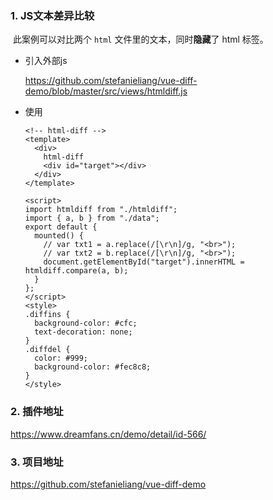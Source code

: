 ### 1. JS文本差异比较

​	此案例可以对比两个 `html` 文件里的文本，同时**隐藏**了 html 标签。

- 引入外部js

  https://github.com/stefanieliang/vue-diff-demo/blob/master/src/views/htmldiff.js

- 使用

  ```vue
  <!-- html-diff -->
  <template>
    <div>
      html-diff
      <div id="target"></div>
    </div>
  </template>
  
  <script>
  import htmldiff from "./htmldiff";
  import { a, b } from "./data";
  export default {
    mounted() {
      // var txt1 = a.replace(/[\r\n]/g, "<br>");
      // var txt2 = b.replace(/[\r\n]/g, "<br>");
      document.getElementById("target").innerHTML = htmldiff.compare(a, b);
    }
  };
  </script>
  <style>
  .diffins {
    background-color: #cfc;
    text-decoration: none;
  }
  .diffdel {
    color: #999;
    background-color: #fec8c8;
  }
  </style>
  ```

### 2. 插件地址

https://www.dreamfans.cn/demo/detail/id-566/

### 3. 项目地址

https://github.com/stefanieliang/vue-diff-demo